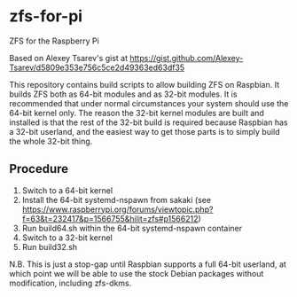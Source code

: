 # zfs-for-pi
ZFS for the Raspberry Pi

Based on Alexey Tsarev's gist at https://gist.github.com/Alexey-Tsarev/d5809e353e756c5ce2d49363ed63df35

This repository contains build scripts to allow building ZFS on Raspbian. It builds ZFS both as 64-bit modules and as 32-bit modules. It is recommended that under normal circumstances your system should use the 64-bit kernel only. The reason the 32-bit kernel modules are built and installed is that the rest of the 32-bit build is required because Raspbian has a 32-bit userland, and the easiest way to get those parts is to simply build the whole 32-bit thing.

## Procedure
1. Switch to a 64-bit kernel
2. Install the 64-bit systemd-nspawn from sakaki (see https://www.raspberrypi.org/forums/viewtopic.php?f=63&t=232417&p=1566755&hilit=zfs#p1566212)
3. Run build64.sh within the 64-bit systemd-nspawn container
4. Switch to a 32-bit kernel
5. Run build32.sh

N.B. This is just a stop-gap until Raspbian supports a full 64-bit userland, at which point we will be able to use the stock Debian packages without modification, including zfs-dkms.
